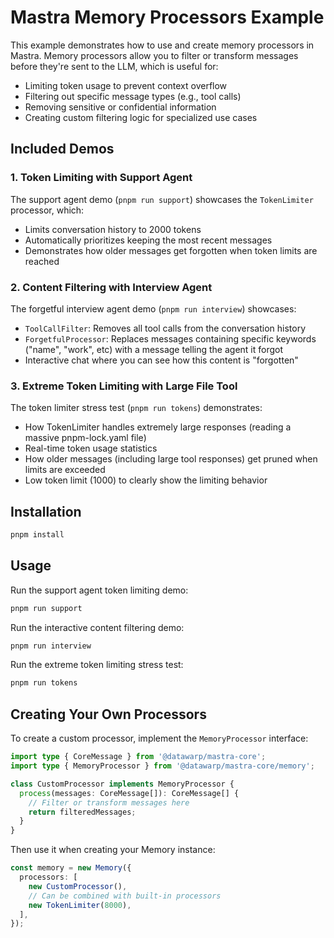 # Mastra Memory Processors Example

This example demonstrates how to use and create memory processors in Mastra. Memory processors allow you to filter or transform messages before they're sent to the LLM, which is useful for:

- Limiting token usage to prevent context overflow
- Filtering out specific message types (e.g., tool calls)
- Removing sensitive or confidential information
- Creating custom filtering logic for specialized use cases

## Included Demos

### 1. Token Limiting with Support Agent

The support agent demo (`pnpm run support`) showcases the `TokenLimiter` processor, which:

- Limits conversation history to 2000 tokens
- Automatically prioritizes keeping the most recent messages
- Demonstrates how older messages get forgotten when token limits are reached

### 2. Content Filtering with Interview Agent

The forgetful interview agent demo (`pnpm run interview`) showcases:

- `ToolCallFilter`: Removes all tool calls from the conversation history
- `ForgetfulProcessor`: Replaces messages containing specific keywords ("name", "work", etc) with a message telling the agent it forgot
- Interactive chat where you can see how this content is "forgotten"

### 3. Extreme Token Limiting with Large File Tool

The token limiter stress test (`pnpm run tokens`) demonstrates:

- How TokenLimiter handles extremely large responses (reading a massive pnpm-lock.yaml file)
- Real-time token usage statistics
- How older messages (including large tool responses) get pruned when limits are exceeded
- Low token limit (1000) to clearly show the limiting behavior

## Installation

```bash
pnpm install
```

## Usage

Run the support agent token limiting demo:

```bash
pnpm run support
```

Run the interactive content filtering demo:

```bash
pnpm run interview
```

Run the extreme token limiting stress test:

```bash
pnpm run tokens
```

## Creating Your Own Processors

To create a custom processor, implement the `MemoryProcessor` interface:

```typescript
import type { CoreMessage } from '@datawarp/mastra-core';
import type { MemoryProcessor } from '@datawarp/mastra-core/memory';

class CustomProcessor implements MemoryProcessor {
  process(messages: CoreMessage[]): CoreMessage[] {
    // Filter or transform messages here
    return filteredMessages;
  }
}
```

Then use it when creating your Memory instance:

```typescript
const memory = new Memory({
  processors: [
    new CustomProcessor(),
    // Can be combined with built-in processors
    new TokenLimiter(8000),
  ],
});
```
